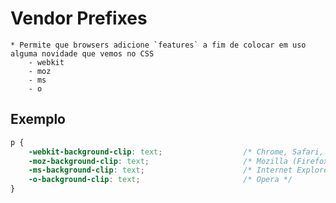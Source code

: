 # Vendor Prefixes 

    * Permite que browsers adicione `features` a fim de colocar em uso alguma novidade que vemos no CSS 
        - webkit
        - moz
        - ms
        - o


## Exemplo 

```CSS
p {
    -webkit-background-clip: text;                  /* Chrome, Safari, iOs e Android */
    -moz-background-clip: text;                     /* Mozilla (Firefox) */
    -ms-background-clip: text;                      /* Internet Explorer */
    -o-background-clip: text;                       /* Opera */
}
```